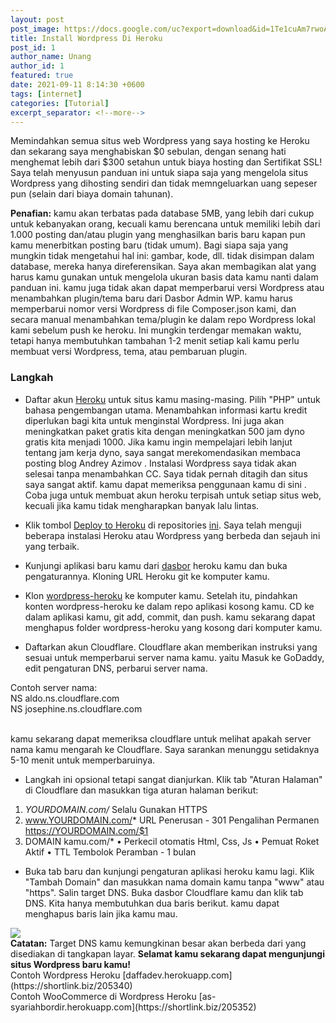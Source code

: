 ```yaml
---
layout: post
post_image: https://docs.google.com/uc?export=download&id=1Te1cuAm7rwoAfiHWSMTJYpJnCiA_H3LQ
title: Install Wordpress Di Heroku
post_id: 1
author_name: Unang
author_id: 1
featured: true
date: 2021-09-11 8:14:30 +0600
tags: [internet]
categories: [Tutorial]
excerpt_separator: <!--more-->
---
```


Memindahkan semua situs web Wordpress yang saya hosting ke<!--more--> Heroku dan sekarang saya menghabiskan $0 sebulan, dengan senang hati menghemat lebih dari $300 setahun untuk biaya hosting dan Sertifikat SSL! Saya telah menyusun panduan ini untuk siapa saja yang mengelola situs Wordpress yang dihosting sendiri dan tidak memngeluarkan uang sepeser pun (selain dari biaya domain tahunan).


<b>Penafian:</b> kamu akan terbatas pada database 5MB, yang lebih dari cukup untuk kebanyakan orang, kecuali kamu berencana untuk memiliki lebih dari 1.000 posting dan/atau plugin yang menghasilkan baris baru kapan pun kamu menerbitkan posting baru (tidak umum). Bagi siapa saja yang mungkin tidak mengetahui hal ini: gambar, kode, dll. tidak disimpan dalam database, mereka hanya direferensikan. Saya akan membagikan alat yang harus kamu gunakan untuk mengelola ukuran basis data kamu nanti dalam panduan ini. kamu juga tidak akan dapat memperbarui versi Wordpress atau menambahkan plugin/tema baru dari Dasbor Admin WP. kamu harus memperbarui nomor versi Wordpress di file Composer.json kami, dan secara manual menambahkan tema/plugin ke dalam repo Wordpress lokal kami sebelum push ke heroku. Ini mungkin terdengar memakan waktu, tetapi hanya membutuhkan tambahan 1-2 menit setiap kali kamu perlu membuat versi Wordpress, tema, atau pembaruan plugin.


### Langkah
-  Daftar akun [Heroku](https://shortlink.biz/205334) untuk situs kamu masing-masing. Pilih "PHP" untuk bahasa pengembangan utama. Menambahkan informasi kartu kredit diperlukan bagi kita untuk menginstal Wordpress. Ini juga akan meningkatkan paket gratis kita dengan meningkatkan 500 jam dyno gratis kita menjadi 1000. Jika kamu ingin mempelajari lebih lanjut tentang jam kerja dyno, saya sangat merekomendasikan membaca posting blog Andrey Azimov . Instalasi Wordpress saya tidak akan selesai tanpa menambahkan CC. Saya tidak pernah ditagih dan situs saya sangat aktif. kamu dapat memeriksa penggunaan kamu di sini . Coba juga untuk membuat akun heroku terpisah untuk setiap situs web, kecuali jika kamu tidak mengharapkan banyak lalu lintas.

- Klik tombol [Deploy to Heroku](https://shortlink.biz/205335) di repositories [ini](https://shortlink.biz/205337). Saya telah menguji beberapa instalasi Heroku atau Wordpress yang berbeda dan sejauh ini yang terbaik.

- Kunjungi aplikasi baru kamu dari [dasbor](https://dashboard.heroku.com/apps/) heroku kamu dan buka pengaturannya. Kloning URL Heroku git ke komputer kamu.

- Klon [wordpress-heroku](https://shortlink.biz/205338) ke komputer kamu. Setelah itu, pindahkan konten wordpress-heroku ke dalam repo aplikasi kosong kamu. CD ke dalam aplikasi kamu, git add, commit, dan push. kamu sekarang dapat menghapus folder wordpress-heroku yang kosong dari komputer kamu.

- Daftarkan akun Cloudflare. Cloudflare akan memberikan instruksi yang sesuai untuk memperbarui server nama kamu. yaitu Masuk ke GoDaddy, edit pengaturan DNS, perbarui server nama.


Contoh server nama:<br/>
NS aldo.ns.cloudflare.com<br/>
NS josephine.ns.cloudflare.com
<p/><br/>
kamu sekarang dapat memeriksa cloudflare untuk melihat apakah server nama kamu mengarah ke Cloudflare. Saya sarankan menunggu setidaknya 5-10 menit untuk memperbaruinya.

- Langkah ini opsional tetapi sangat dianjurkan. Klik tab "Aturan Halaman" di Cloudflare dan masukkan tiga aturan halaman berikut:

1. *YOURDOMAIN.com/*
Selalu Gunakan HTTPS<br/>
2. www.YOURDOMAIN.com/*
URL Penerusan - 301 Pengalihan Permanen
https://YOURDOMAIN.com/$1
3. DOMAIN kamu.com/*
• Perkecil otomatis Html, Css, Js
• Pemuat Roket Aktif
• TTL Tembolok Peramban - 1 bulan

- Buka tab baru dan kunjungi pengaturan aplikasi heroku kamu lagi. Klik "Tambah Domain" dan masukkan nama domain kamu tanpa "www" atau "https". Salin target DNS. Buka dasbor Cloudflare kamu dan klik tab DNS. Kita hanya membutuhkan dua baris berikut. kamu dapat menghapus baris lain jika kamu mau.
<div class="featured-image pb-3">
                    <div class="image-frame image-hover-style-1">
<img class="w_100" src="https://res.cloudinary.com/practicaldev/image/fetch/s--iZ6PSbu6--/c_limit%2Cf_auto%2Cfl_progressive%2Cq_auto%2Cw_880/https://dev-to-uploads.s3.amazonaws.com/i/r54ezmx6pp6hipoovhqg.png"/>
                    </div>
</div>
<b>Catatan:</b> Target DNS kamu kemungkinan besar akan berbeda dari yang disediakan di tangkapan layar.
<b>Selamat kamu sekarang dapat mengunjungi situs Wordpress baru kamu!</b>
<br/>Contoh Wordpress Heroku [daffadev.herokuapp.com](https://shortlink.biz/205340)<br/>Contoh WooCommerce di Wordpress Heroku [as-syariahbordir.herokuapp.com](https://shortlink.biz/205352)
